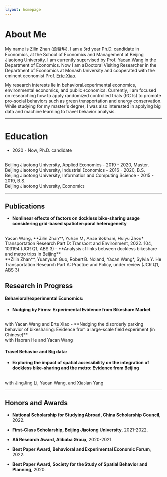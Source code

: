 ```yaml
---
layout: homepage
---
```


# About Me

My name is Zilin Zhan (詹紫琳). I am a 3rd year Ph.D. candidate in Economics, at the School of Economics and Management at Beijing Jiaotong University. I am currently supervised by Prof. [Yacan Wang](http://sem.bjtu.edu.cn/show-594-83.html) in the Department of Economics. Now I am a Doctoral Visiting Researcher in the Department of Economics at Monash University and cooperated with the eminent economist Prof. [Erte Xiao](https://sites.google.com/site/ertexiao/). 

My research interests lie in behavioral/experimental economics, environmental economics, and public economics. Currently, I am focused on researching how to apply randomized controlled trials (RCTs) to promote pro-social behaviors such as green transportation and energy conservation. While studying for my master's degree, I was also interested in applying big data and machine learning to travel behavior analysis. 

***

# Education
- 2020 - Now, Ph.D. candidate
<br>
Beijing Jiaotong University, Applied Economics
- 2019 - 2020, Master.
<br>
Beijing Jiaotong University, Industrial Economics
- 2016 - 2020, B.S.
<br>
Beijing Jiaotong University, Information and Computing Science
- 2015 - 2019, B.S.
<br>
Beijing Jiaotong University, Economics

***

<script type="text/javascript">document.write(unescape("%3Cspan id='cnzz_stat_icon_1279691496'%3E%3C/span%3E%3Cscript src='https://s9.cnzz.com/z_stat.php%3Fid%3D1279691496%26show%3Dpic' type='text/javascript'%3E%3C/script%3E"));</script>


## Publications
- **Nonlinear effects of factors on dockless bike-sharing usage considering grid-based spatiotemporal heterogeneity**
<br>
Yacan Wang, **Zilin Zhan**, Yuhan Mi, Anae Sobhani, Huiyu Zhou*
<br>
Transportation Research Part D: Transport and Environment, 2022. 104, 103194 (JCR Q1, ABS 3)
- **Analysis of links between dockless bikeshare and metro trips in Beijing**
<br>
**Zilin Zhan**, Yuanyuan Guo, Robert B. Noland, Yacan Wang*, Sylvia Y. He
<br>
Transportation Research Part A: Practice and Policy, under review (JCR Q1, ABS 3)

## Research in Progress
#### Behavioral/experimental Economics:
- **Nudging by Firms: Experimental Evidence from Bikeshare Market**
<br>
with Yacan Wang and Erte Xiao
- **Nudging the disorderly parking behavior of bikesharing: Evidence from a large-scale field experiment (in Chinese)**
<br>
with Haoran He and Yacan Wang

#### Travel Behavior and Big data:
- **Exploring the impact of spatial accessibility on the integration of dockless bike-sharing and the metro: Evidence from Beijing**
<br>
with JingJing Li, Yacan Wang, and Xiaolan Yang


***

## Honors and Awards
- **National Scholarship for Studying Abroad, China Scholarship Council**, 2022.
- **First-Class Scholarship, Beijing Jiaotong University**, 2021-2022.
- **Ali Research Award, Alibaba Group**, 2020-2021.

- **Best Paper Award, Behavioral and Experimental Economic Forum**, 2022.
- **Best Paper Award, Society for the Study of Spatial Behavior and Planning**, 2020.





